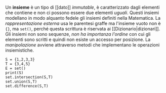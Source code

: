 Un __insieme__ è un tipo di [[dato]] _immutable_, è caratterizzato dagli elementi che contiene e non ci possono essere due elementi _uguali_.
Questi insiemi modellano in modo alquanto fedele gli insiemi definiti nella Matematica.
La _rappresentazione esterna_ usa le parentesi graffe ma l'insieme vuoto non è `{}`, ma `set()`, perché questa scrittura è riservata ai [[Dizionario|dizionari]].
Gli insiemi non sono sequenze, _non ha importanza l'ordine_ con cui gli elementi sono scritti e quindi non esiste un accesso per posizione.
La _manipolazione_ avviene attraverso metodi che implementano le operazioni insiemistiche.
```jupyter
S = {1,2,3,3}
T = {3,4,5}
E = set()
print(S)
set.intersection(S,T)
set.union(S,T)
set.difference(S,T)
```
